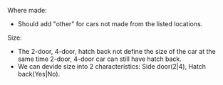 Where made:
- Should add "other" for cars not made from the listed locations.

Size:
- The 2-door, 4-door, hatch back not define the size of the car at the same time 2-door, 4-door car can still have hatch back.
- We can devide size into 2 characteristics: Side door(2|4), Hatch back(Yes|No).
